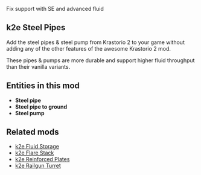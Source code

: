 Fix support with SE and advanced fluid

## k2e Steel Pipes

Add the steel pipes & steel pump from Krastorio 2 to your game without adding any of the other features of the awesome Krastorio 2 mod.

These pipes & pumps are more durable and support higher fluid throughput than their vanilla variants.

## Entities in this mod

- **Steel pipe**
- **Steel pipe to ground**
- **Steel pump**

## Related mods

- [k2e Fluid Storage](https://mods.factorio.com/mod/k2e-fluid-storage)
- [k2e Flare Stack](https://mods.factorio.com/mod/k2e-flare-stack)
- [k2e Reinforced Plates](https://mods.factorio.com/mod/k2e-reinforced-plates)
- [k2e Railgun Turret](https://mods.factorio.com/mod/k2e-railgun-turret)
